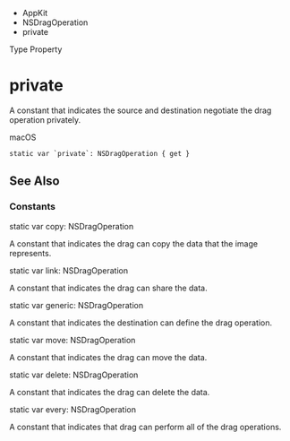 

- AppKit
- NSDragOperation
-  private 

Type Property

# private

A constant that indicates the source and destination negotiate the drag operation privately.

macOS

``` source
static var `private`: NSDragOperation { get }
```

## See Also

### Constants

static var copy: NSDragOperation

A constant that indicates the drag can copy the data that the image represents.

static var link: NSDragOperation

A constant that indicates the drag can share the data.

static var generic: NSDragOperation

A constant that indicates the destination can define the drag operation.

static var move: NSDragOperation

A constant that indicates the drag can move the data.

static var delete: NSDragOperation

A constant that indicates the drag can delete the data.

static var every: NSDragOperation

A constant that indicates that drag can perform all of the drag operations.

